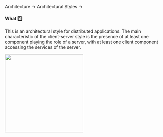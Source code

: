 <div id="path">Architecture &rarr; Architectural Styles &rarr;</div>

<div id="title">

#### What :one:

</div>

<div id="body">

This is an architectural style for distributed applications. The main characteristic of the client-server style is the presence of at least one component playing the role of a server, with at least one client component accessing the services of the server.

<img src="{{baseUrl}}/architecture/architecturalStyles/clientServer/what/images/clientServer.png" height="250" />
<p/>

</div>

<div id="extras">
</div>

</div>
